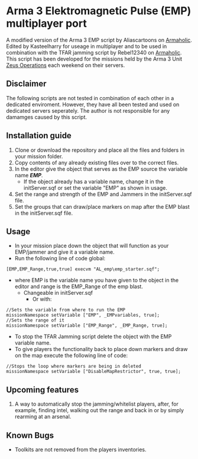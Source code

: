 # Arma 3 Elektromagnetic Pulse (EMP) multiplayer port

A modified version of the Arma 3 EMP script by Aliascartoons on [Armaholic](http://www.armaholic.com/page.php?id=34293). Edited by Kasteelharry for useage in multiplayer and to be used in combination with the TFAR jamming script by Rebel12340 on [Armaholic](http://www.armaholic.com/page.php?id=32660). This script has been developed for the missions held by the Arma 3 Unit [Zeus Operations](Zeusops.com) each weekend on their servers.

## Disclaimer

The following scripts are not tested in combination of each other in a dedicated enviroment. However, they have all been tested and used on dedicated servers seperately. The author is not responsible for any damamges caused by this script.

## Installation guide

1. Clone or download the repository and place all the files and folders in your mission folder.
2. Copy contents of any already existing files over to the correct files.
3. In the editor give the object that serves as the EMP source the variable name ***EMP***.
   - If the object already has a variable name, change it in the initServer.sqf or set the variable "EMP" as shown in usage.
4. Set the range and strength of the EMP and Jammers in the initServer.sqf file.
5. Set the groups that can draw/place markers on map after the EMP blast in the initServer.sqf file.

## Usage

- In your mission place down the object that will function as your EMP/jammer and give it a variable name.
- Run the following line of code global:

```sqf
[EMP,EMP_Range,true,true] execvm "AL_emp\emp_starter.sqf";
```

- where EMP is the variable name you have given to the object in the editor and range is the EMP_Range of the emp blast.
  - Changeable in initServer.sqf
    - Or with:

```sqf
//Sets the variable from where to run the EMP
missionNamespace setVariable ["EMP", _EMPvariables, true];
//Sets the range of it
missionNamespace setVariable ["EMP_Range", _EMP_Range, true];
```

- To stop the TFAR Jamming script delete the object with the EMP variable name.
- To give players the functionality back to place down markers and draw on the map execute the following line of code:

```sqf
//Stops the loop where markers are being in deleted
missionNamespace setVariable ["DisableMapRestrictor", true, true];
```

## Upcoming features


1) A way to automatically stop the jamming/whitelist players, after, for example, finding intel, walking out the range and back in or by simply rearming at an arsenal.


## Known Bugs

- Toolkits are not removed from the players inventories.
